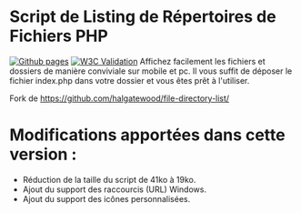 # Script de Listing de Répertoires de Fichiers PHP
[![Github pages](https://github.com/bizouarn/simple-dir/actions/workflows/gh-pages.yml/badge.svg?branch=main)](https://github.com/bizouarn/simple-dir/actions/workflows/gh-pages.yml)
[![W3C Validation](https://img.shields.io/w3c-validation/default?targetUrl=https%3A%2F%2Fbizouarn.com%2FColor-converter-GUI%2F)](https://validator.w3.org/nu/?doc=https%3A%2F%2Fbizouarn.com%2Fsimple-dir)
Affichez facilement les fichiers et dossiers de manière conviviale sur mobile et pc.
Il vous suffit de déposer le fichier index.php dans votre dossier et vous êtes prêt à l'utiliser.

Fork de https://github.com/halgatewood/file-directory-list/

# Modifications apportées dans cette version :
- Réduction de la taille du script de 41ko à 19ko.
- Ajout du support des raccourcis (URL) Windows.
- Ajout du support des icônes personnalisées.
